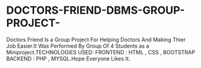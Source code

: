 # DOCTORS-FRIEND-DBMS-GROUP-PROJECT-
Doctors Friend Is a Group Project For Helping Doctors And Making Thier Job Easier.It Was Performed By Group Of 4 Students as a Miniproject.TECHNOLOGIES USED: FRONTEND : HTML , CSS , BOOTSTRAP BACKEND : PHP , MYSQL.Hope Everyone Likes It.

